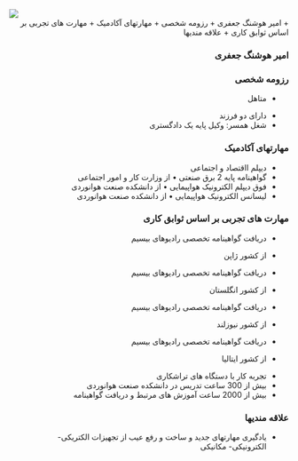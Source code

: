 <!DOCTYPE html>
<html>
<body>

<img src="https://avatars0.githubusercontent.com/u/68999179?s=400&u=553ebb0d6cf407bc62c0b837e8a73a7f7b875620&v=4.jpg">

</body>
</html>
<div dir="rtl">
+       امیر هوشنگ جعفری
+      رزومه شخصی      
+      مهارتهای آکادمیک      
+     مهارت های تجربی بر اساس ثوابق کاری     
+      علاقه مندیها     

###  امیر هوشنگ جعفری 
###   رزومه شخصی
+  متاهل
* دارای دو فرزند 
* شغل همسر: وکیل پایه یک دادگستری

###  مهارتهای آکادمیک
+ دیپلم ااقتصاد و اجتماعی
+ گواهینامه پایه 2 برق صنعتی
•	از وزارت کار و امور اجتماعی
+ فوق دیپلم الکترونیک هواپیمایی
•	از دانشکده صنعت هوانوردی
+ لیسانس الکترونیک هواپیمایی
•	از دانشکده صنعت هوانوردی

### مهارت های تجربی بر اساس ثوابق کاری
+ دریافت گواهینامه تخصصی رادیوهای بیسیم
* از کشور ژاپن   
+ دریافت گواهینامه تخصصی رادیوهای بیسیم
* از کشور انگلستان   
+ دریافت گواهینامه تخصصی رادیوهای بیسیم
* از کشور نیوزلند   
+ دریافت گواهینامه تخصصی رادیوهای بیسیم
* از کشور ایتالیا   
+ تجربه کار با دستگاه های تراشکاری
+ بیش از 300 ساعت تدریس در دانشکده صنعت هوانوردی
+ بیش از 2000 ساعت آموزش های مرتبط و دریافت گواهینامه
  
###  علاقه مندیها

+ یادگیری مهارتهای جدید و ساخت و رفع عیب از تجهیزات الکتریکی- الکترونیکی- مکانیکی 
</div>
  
